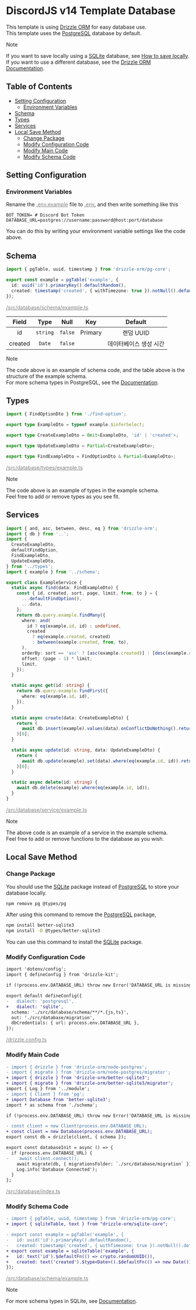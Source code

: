 # DiscordJS v14 Template Database

This template is using [Drizzle ORM](https://orm.drizzle.team/) for easy database use.<br>
This template uses the [PostgreSQL](https://orm.drizzle.team/docs/get-started-postgresql) database by default.

> [!NOTE]
> If you want to save locally using a [SQLite](https://orm.drizzle.team/docs/get-started-sqlite) database, see [How to save locally](#Local-Save-How-To).<br>
> If you want to use a different database, see the [Drizzle ORM Documentation](https://orm.drizzle.team/docs/get-started).

## Table of Contents

- [Setting Configuration](#Setting-Configuration)
  - [Environment Variables](#Environment-Variables)
- [Schema](#Schema)
- [Types](#Types)
- [Services](#Services)
- [Local Save Method](#Local-Save-Method)
  - [Change Package](#Change-Package)
  - [Modify Configuration Code](#Modify-Configuration-Code)
  - [Modify Main Code](#Modify-Main-Code)
  - [Modify Schema Code](#Modify-Schema-Code)

## Setting Configuration

### Environment Variables

Rename the <a style="color: gray;" href="/.env.example">.env.example</a> file to <a style="color: gray;" href="/.env">.env</a>, and then write something like this

```properties
BOT_TOKEN= # Discord Bot Token
DATABASE_URL=postgres://username:password@host:port/database
```

You can do this by writing your environment variable settings like the code above.

## Schema

```ts
import { pgTable, uuid, timestamp } from 'drizzle-orm/pg-core';

export const example = pgTable('example', {
  id: uuid('id').primaryKey().defaultRandom(),
  created: timestamp('created', { withTimezone: true }).notNull().defaultNow(),
});
```

<a style="color: gray;" href="/src/database/schema/example.ts">/src/database/schema/example.ts</a>

|  Field  |   Type   |  Null   |   Key   |        Default         |
| :-----: | :------: | :-----: | :-----: | :--------------------: |
|   id    | `string` | `false` | Primary |       랜덤 UUID        |
| created |  `Date`  | `false` |         | 데이터베이스 생성 시간 |

> [!NOTE]
> The code above is an example of schema code, and the table above is the structure of the example schema.<br>
> For more schema types in PostgreSQL, see the [Documentation](https://orm.drizzle.team/docs/column-types/pg).

## Types

```ts
import { FindOptionDto } from './find-option';

export type ExampleDto = typeof example.$inferSelect;

export type CreateExampleDto = Omit<ExampleDto, 'id' | 'created'>;

export type UpdateExampleDto = Partial<CreateExampleDto>;

export type FindExampleDto = FindOptionDto & Partial<ExampleDto>;
```

<a style="color: gray;" href="/src/database/types/example.ts">/src/database/types/example.ts</a>

> [!NOTE]
> The code above is an example of types in the example schema.<br>
> Feel free to add or remove types as you see fit.

## Services

```ts
import { and, asc, between, desc, eq } from 'drizzle-orm';
import { db } from '..';
import {
  CreateExampleDto,
  defaultFindOption,
  FindExampleDto,
  UpdateExampleDto,
} from '../types';
import { example } from '../schema';

export class ExampleService {
  static async find(data: FindExampleDto) {
    const { id, created, sort, page, limit, from, to } = {
      ...defaultFindOption(),
      ...data,
    };
    return db.query.example.findMany({
      where: and(
        id ? eq(example.id, id) : undefined,
        created
          ? eq(example.created, created)
          : between(example.created, from, to),
      ),
      orderBy: sort == 'asc' ? [asc(example.created)] : [desc(example.created)],
      offset: (page - 1) * limit,
      limit,
    });
  }

  static async get(id: string) {
    return db.query.example.findFirst({
      where: eq(example.id, id),
    });
  }

  static async create(data: CreateExampleDto) {
    return (
      await db.insert(example).values(data).onConflictDoNothing().returning()
    )[0];
  }

  static async update(id: string, data: UpdateExampleDto) {
    return (
      await db.update(example).set(data).where(eq(example.id, id)).returning()
    )[0];
  }

  static async delete(id: string) {
    await db.delete(example).where(eq(example.id, id));
  }
}
```

<a style="color: gray;" href="/src/database/service/example.ts">/src/database/service/example.ts</a>

> [!NOTE]
> The above code is an example of a service in the example schema.<br>
> Feel free to add or remove functions to the database as you wish.

## Local Save Method

### Change Package

You should use the [SQLite](https://orm.drizzle.team/docs/get-started-sqlite) package instead of [PostgreSQL](https://orm.drizzle.team/docs/get-started-postgresql) to store your database locally.

```bash
npm remove pg @types/pg
```
After using this command to remove the [PostgreSQL](https://orm.drizzle.team/docs/get-started-postgresql) package,

```bash
npm install better-sqlite3
npm install -D @types/better-sqlite3
```
You can use this command to install the [SQLite](https://orm.drizzle.team/docs/get-started-sqlite) package.

### Modify Configuration Code

```diff
import 'dotenv/config';
import { defineConfig } from 'drizzle-kit';

if (!process.env.DATABASE_URL) throw new Error('DATABASE_URL is missing');

export default defineConfig({
-   dialect: 'postgresql',
+   dialect: 'sqlite',
  schema: './src/database/schema/**/*.{js,ts}',
  out: './src/database/migration',
  dbCredentials: { url: process.env.DATABASE_URL },
});
```
<a style="color: gray;" href="/drizzle.config.ts">/drizzle.config.ts</a>

### Modify Main Code

```diff
- import { drizzle } from 'drizzle-orm/node-postgres';
- import { migrate } from 'drizzle-orm/node-postgres/migrator';
+ import { drizzle } from 'drizzle-orm/better-sqlite3';
+ import { migrate } from 'drizzle-orm/better-sqlite3/migrator';
import { Log } from '../module';
- import { Client } from 'pg';
+ import Database from 'better-sqlite3';
import * as schema from './schema';

if (!process.env.DATABASE_URL) throw new Error('DATABASE_URL is missing');

- const client = new Client(process.env.DATABASE_URL);
+ const client = new Database(process.env.DATABASE_URL);
export const db = drizzle(client, { schema });

export const databaseInit = async () => {
  if (process.env.DATABASE_URL) {
-    await client.connect();
    await migrate(db, { migrationsFolder: `./src/database/migration` });
    Log.info('Database Connected');
  }
};
```
<a style="color: gray;" href="/src/database/index.ts">/src/database/index.ts</a>

### Modify Schema Code

```diff
- import { pgTable, uuid, timestamp } from 'drizzle-orm/pg-core';
+ import { sqliteTable, text } from "drizzle-orm/sqlite-core";

- export const example = pgTable('example', {
-   id: uuid('id').primaryKey().defaultRandom(),
-   created: timestamp('created', { withTimezone: true }).notNull().defaultNow(),
+ export const example = sqliteTable('example', {
+   id: text('id').$defaultFn(() => crypto.randomUUID()),
+   created: text('created').$type<Date>().$defaultFn(() => new Date()),
});
```
<a style="color: gray;" href="/src/database/schema/example.ts">/src/database/schema/example.ts</a>

> [!NOTE]
> For more schema types in SQLite, see [Documentation](https://orm.drizzle.team/docs/column-types/sqlite).
